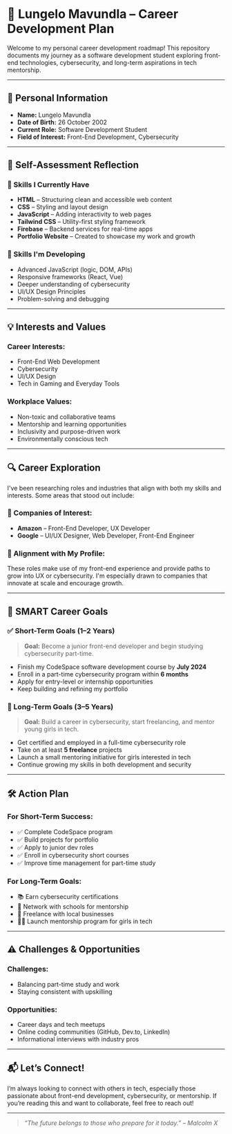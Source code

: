 # 🌟 Lungelo Mavundla – Career Development Plan

Welcome to my personal career development roadmap! This repository documents my journey as a software development student exploring front-end technologies, cybersecurity, and long-term aspirations in tech mentorship.

---

## 📌 Personal Information

- **Name:** Lungelo Mavundla  
- **Date of Birth:** 26 October 2002  
- **Current Role:** Software Development Student  
- **Field of Interest:** Front-End Development, Cybersecurity  

---

## 🧠 Self-Assessment Reflection

### 🔧 Skills I Currently Have

- **HTML** – Structuring clean and accessible web content  
- **CSS** – Styling and layout design  
- **JavaScript** – Adding interactivity to web pages  
- **Tailwind CSS** – Utility-first styling framework  
- **Firebase** – Backend services for real-time apps  
- **Portfolio Website** – Created to showcase my work and growth  

### 🎯 Skills I'm Developing

- Advanced JavaScript (logic, DOM, APIs)  
- Responsive frameworks (React, Vue)  
- Deeper understanding of cybersecurity  
- UI/UX Design Principles  
- Problem-solving and debugging  

---

## 💡 Interests and Values

### Career Interests:
- Front-End Web Development  
- Cybersecurity  
- UI/UX Design  
- Tech in Gaming and Everyday Tools  

### Workplace Values:
- Non-toxic and collaborative teams  
- Mentorship and learning opportunities  
- Inclusivity and purpose-driven work  
- Environmentally conscious tech  

---

## 🔍 Career Exploration

I've been researching roles and industries that align with both my skills and interests. Some areas that stood out include:

### 🚀 Companies of Interest:
- **Amazon** – Front-End Developer, UX Developer  
- **Google** – UI/UX Designer, Web Developer, Front-End Engineer  

### 🧩 Alignment with My Profile:
These roles make use of my front-end experience and provide paths to grow into UX or cybersecurity. I'm especially drawn to companies that innovate at scale and encourage growth.

---

## 🎯 SMART Career Goals

### ✅ Short-Term Goals (1–2 Years)

> **Goal:** Become a junior front-end developer and begin studying cybersecurity part-time.

- Finish my CodeSpace software development course by **July 2024**  
- Enroll in a part-time cybersecurity program within **6 months**  
- Apply for entry-level or internship opportunities  
- Keep building and refining my portfolio  

### 🌱 Long-Term Goals (3–5 Years)

> **Goal:** Build a career in cybersecurity, start freelancing, and mentor young girls in tech.

- Get certified and employed in a full-time cybersecurity role  
- Take on at least **5 freelance** projects  
- Launch a small mentoring initiative for girls interested in tech  
- Continue growing my skills in both development and security  

---

## 🛠️ Action Plan

### For Short-Term Success:
- ✅ Complete CodeSpace program  
- ✅ Build projects for portfolio  
- ✅ Apply to junior dev roles  
- ✅ Enroll in cybersecurity short courses  
- ✅ Improve time management for part-time study  

### For Long-Term Goals:
- 📚 Earn cybersecurity certifications  
- 🤝 Network with schools for mentorship  
- 💼 Freelance with local businesses  
- 🧑‍🏫 Launch mentorship program for girls in tech  

---

## ⚠️ Challenges & Opportunities

### Challenges:
- Balancing part-time study and work  
- Staying consistent with upskilling  

### Opportunities:
- Career days and tech meetups  
- Online coding communities (GitHub, Dev.to, LinkedIn)  
- Informational interviews with industry pros  

---

## 📬 Let’s Connect!

I’m always looking to connect with others in tech, especially those passionate about front-end development, cybersecurity, or mentorship. If you’re reading this and want to collaborate, feel free to reach out!

---

> _“The future belongs to those who prepare for it today.” – Malcolm X_

